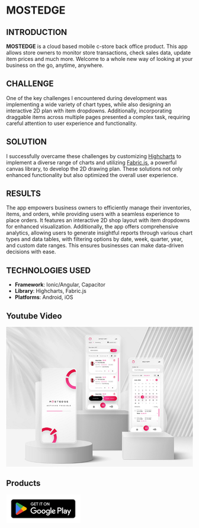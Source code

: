 # MOSTEDGE

## INTRODUCTION

<b>MOSTEDGE</b> is a cloud based mobile c-store back office product. This app allows store owners to monitor store transactions, check sales data, update item prices and much more. Welcome to a whole new way of looking at your business on the go, anytime, anywhere.

## CHALLENGE

One of the key challenges I encountered during development was implementing a wide variety of chart types, while also designing an interactive 2D plan with item dropdowns. Additionally, incorporating draggable items across multiple pages presented a complex task, requiring careful attention to user experience and functionality.

## SOLUTION
I successfully overcame these challenges by customizing [Highcharts](https://www.highcharts.com/docs/index) to implement a diverse range of charts and utilizing [Fabric.js](http://fabricjs.com/), a powerful canvas library, to develop the 2D drawing plan. These solutions not only enhanced functionality but also optimized the overall user experience.

## RESULTS

The app empowers business owners to efficiently manage their inventories, items, and orders, while providing users with a seamless experience to place orders. It features an interactive 2D shop layout with item dropdowns for enhanced visualization. Additionally, the app offers comprehensive analytics, allowing users to generate insightful reports through various chart types and data tables, with filtering options by date, week, quarter, year, and custom date ranges. This ensures businesses can make data-driven decisions with ease.

## TECHNOLOGIES USED

- <b>Framework</b>: Ionic/Angular, Capacitor
- <b>Library</b>: Highcharts, Fabric.js
- <b>Platforms</b>: Android, iOS

## Youtube Video

[![Watch the video](/mostedge.jpg)](https://www.youtube.com/watch?v=wr0Ar-FYKJY)

## Products

<a href="https://play.google.com/store/apps/details?id=com.mostedge.mobile">
  <img src="/google-play.png" alt="Google Play Store" width="200" />
</a>
